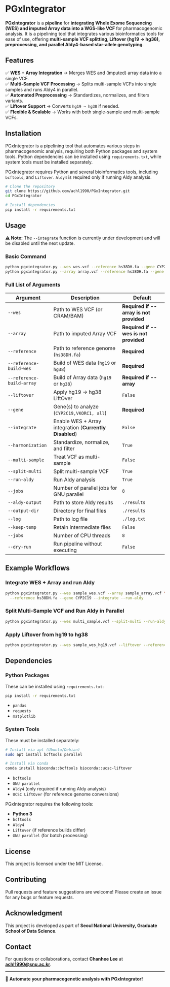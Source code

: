 # PGxIntegrator

**PGxIntegrator** is a **pipeline** for **integrating Whole Exome Sequencing (WES) and imputed Array data into a WGS-like VCF** for pharmacogenomic analysis. It is a pipelining tool that integrates various bioinformatics tools for ease of use, offering **multi-sample VCF splitting, Liftover (hg19 → hg38), preprocessing, and parallel Aldy4-based star-allele genotyping**.

## Features

✅ **WES + Array Integration** → Merges WES and (imputed) array data into a single VCF.\
✅ **Multi-Sample VCF Processing** → Splits multi-sample VCFs into single samples and runs Aldy4 in parallel.\
✅ **Automated Preprocessing** → Standardizes, normalizes, and filters variants.\
✅ **Liftover Support** → Converts `hg19 → hg38` if needed.\
✅ **Flexible & Scalable** → Works with both single-sample and multi-sample VCFs.

## Installation

PGxIntegrator is a pipelining tool that automates various steps in pharmacogenomic analysis, requiring both Python packages and system tools. Python dependencies can be installed using `requirements.txt`, while system tools must be installed separately.

PGxIntegrator requires Python and several bioinformatics tools, including `bcftools`, and `Liftover`. `Aldy4` is required only if running Aldy analysis.

```bash
# Clone the repository
git clone https://github.com/achl1990/PGxIntegrator.git
cd PGxIntegrator

# Install dependencies
pip install -r requirements.txt
```

## Usage

**⚠ Note:** The `--integrate` function is currently under development and will be disabled until the next update.

### **Basic Command**

```bash
python pgxintegrator.py --wes wes.vcf --reference hs38DH.fa --gene CYP2C19  # OR
python pgxintegrator.py --array array.vcf --reference hs38DH.fa --gene CYP2C19
```

### **Full List of Arguments**

| Argument                  | Description                                             | Default                 |
| ------------------------- | ------------------------------------------------------- | ----------------------- |
| `--wes` | Path to WES VCF (or CRAM/BAM) | **Required if --array is not provided**            |
| `--array` | Path to imputed Array VCF | **Required if --wes is not provided**                |
| `--reference`             | Path to reference genome (`hs38DH.fa`)                  | **Required**            |
| `--reference-build-wes`   | Build of WES data (`hg19` or `hg38`)                    | **Required**            |
| `--reference-build-array` | Build of Array data (`hg19` or `hg38`)                  | **Required if --array** |
| `--liftover`              | Apply hg19 → hg38 LiftOver                              | `False`                 |
| `--gene`                  | Gene(s) to analyze (`CYP2C19,VKORC1, all`)              | **Required**            |
| `--integrate`             | Enable WES + Array integration (**Currently Disabled**) | `False`                 |
| `--harmonization`         | Standardize, normalize, and filter                      | `True`                  |
| `--multi-sample`          | Treat VCF as multi-sample                               | `False`                 |
| `--split-multi`           | Split multi-sample VCF                                  | `True`                  |
| `--run-aldy`              | Run Aldy analysis                                       | `True`                  |
| `--jobs`                  | Number of parallel jobs for GNU parallel                | `8`                     |
| `--aldy-output`           | Path to store Aldy results                              | `./results`             |
| `--output-dir`            | Directory for final files                               | `./results`             |
| `--log`                   | Path to log file                                        | `./log.txt`             |
| `--keep-temp`             | Retain intermediate files                               | `False`                 |
| `--jobs`                  | Number of CPU threads                                   | `8`                     |
| `--dry-run`               | Run pipeline without executing                          | `False`                 |

## Example Workflows

### **Integrate WES + Array and run Aldy**

```bash
python pgxintegrator.py --wes sample_wes.vcf --array sample_array.vcf \
  --reference hs38DH.fa --gene CYP2C19 --integrate --run-aldy
```

### **Split Multi-Sample VCF and Run Aldy in Parallel**

```bash
python pgxintegrator.py --wes multi_sample.vcf --split-multi --run-aldy --jobs 16
```

### **Apply Liftover from hg19 to hg38**

```bash
python pgxintegrator.py --wes sample_wes_hg19.vcf --liftover --reference hs38DH.fa
```

## Dependencies

### **Python Packages**
These can be installed using `requirements.txt`:
```bash
pip install -r requirements.txt
```

- `pandas`
- `requests`
- `matplotlib`

### **System Tools**
These must be installed separately:
```bash
# Install via apt (Ubuntu/Debian)
sudo apt install bcftools parallel

# Install via conda
conda install bioconda::bcftools bioconda::ucsc-liftover
```

- `bcftools`
- `GNU parallel`
- `Aldy4` (only required if running Aldy analysis)
- `UCSC LiftOver` (for reference genome conversions)

PGxIntegrator requires the following tools:

- **Python 3**
- `bcftools`
- `Aldy4`
- `Liftover` (if reference builds differ)
- `GNU parallel` (for batch processing)

## License

This project is licensed under the MIT License.

## Contributing

Pull requests and feature suggestions are welcome! Please create an issue for any bugs or feature requests.

## Acknowledgment

This project is developed as part of **Seoul National University, Graduate School of Data Science**.

## Contact

For questions or collaborations, contact **Chanhee Lee** at **achl1990@snu.ac.kr**.

---

🚀 **Automate your pharmacogenetic analysis with PGxIntegrator!**

